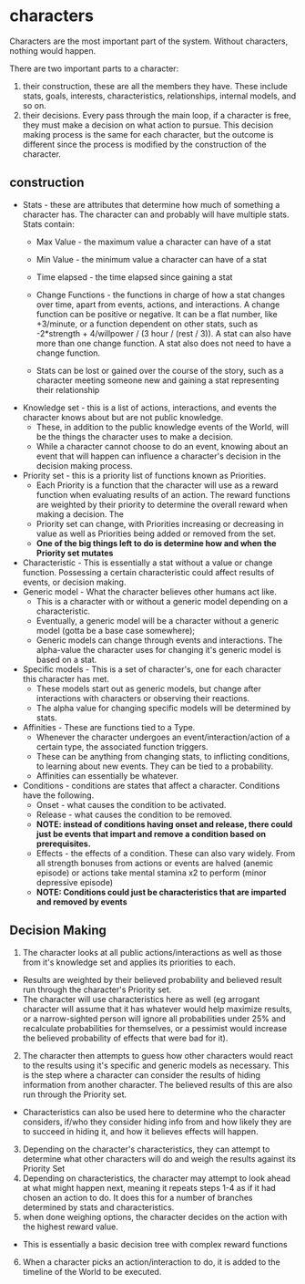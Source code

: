 # characters

Characters are the most important part of the system. Without characters, nothing would happen.

There are two important parts to a character:
1. their construction, these are all the members they have. These include stats, goals, interests, characteristics,
relationships, internal models, and so on.
2. their decisions. Every pass through the main loop, if a character is free, they must make a decision on what action to pursue. This decision making
process is the same for each character, but the outcome is different since the process is modified by the construction of the character.


## construction

* Stats - these are attributes that determine how much of something a character has. The character can and probably will have multiple stats.
  Stats contain:
    * Max Value - the maximum value a character can have of a stat
    * Min Value - the minimum value a character can have of a stat
    * Time elapsed - the time elapsed since gaining a stat
    * Change Functions - the functions in charge of how a stat changes over time, apart from events, actions, and interactions.
                        A change function can be positive or negative. It can be a flat number, like +3/minute, or a function dependent on other stats,
                        such as -2*strength + 4/willpower / (3 hour / (rest / 3)). A stat can also have more than one change function. A stat also does not need to have a change function.

    * Stats can be lost or gained over the course of the story, such as a character meeting someone new and gaining a stat representing their relationship
 * Knowledge set - this is a list of actions, interactions, and events the character knows about but are not public knowledge.
   * These, in addition to the public knowledge events of the World, will be the things the character uses to make a decision.
   * While a character cannot choose to do an event, knowing about an event that will happen can influence a character's decision in the decision making process.
 * Priority set - this is a priority list of functions known as Priorities.
   * Each Priority is a function that the character will use as a reward function
 when evaluating results of an action. The reward functions are weighted by their priority to determine the overall reward when making a decision. The
   * Priority set can change, with Priorities increasing or decreasing in value as well as Priorities being added or removed from the set.
   * __One of the big things left to do is determine how and when the Priority set mutates__
 * Characteristic - This is essentially a stat without a value or change function. Possessing a certain characteristic could affect results of events, or decision making.   
 * Generic model - What the character believes other humans act like.
   * This is a character with or without a generic model depending on a characteristic.
   * Eventually, a generic model will be a character without a generic model (gotta be a base case somewhere);
   * Generic models can change through events and interactions. The alpha-value the character uses for changing it's generic model is based on a stat.
 * Specific models - This is a set of character's, one for each character this character has met.
   * These models start out as generic models, but change after interactions with characters or observing their reactions.
   * The alpha value for changing specific models will be determined by stats.
 * Affinities - These are functions tied to a Type.
   * Whenever the character undergoes an event/interaction/action of a certain type, the associated
  function triggers.
   * These can be anything from changing stats, to inflicting conditions, to learning about new events.
  They can be tied to a probability.
   * Affinities can essentially be whatever.
 * Conditions - conditions are states that affect a character. Conditions have the following.
   * Onset - what causes the condition to be activated.
   * Release - what causes the condition to be removed.
   * **NOTE: instead of conditions having onset and release, there could just be events that impart and remove a condition based on prerequisites.**
   * Effects - the effects of a condition. These can also vary widely. From all strength bonuses from actions or events are halved (anemic episode)
     or actions take mental stamina x2 to perform (minor depressive episode)
   * **NOTE: Conditions could just be characteristics that are imparted and removed by events**

## Decision Making
1. The character looks at all public actions/interactions as well as those from it's knowledge set and applies its priorities to each.
  * Results are weighted by their believed probability and believed result run through the character's Priority set.
  * The character will use characteristics here as well (eg arrogant character will assume that it has whatever would help maximize results,
    or a narrow-sighted person will ignore all probabilities under 25% and recalculate probabilities for themselves, or a pessimist would increase the believed probability of effects that were bad for it).
2. The character then attempts to guess how other characters would react to the results using it's specific and generic models as necessary. This is the step where a character can consider the results of hiding information from another character. The believed results of this are also run through the Priority set.
  * Characteristics can also be used here to determine who the character considers, if/who they consider hiding info from and how likely they are to succeed in hiding it, and how it believes effects will happen.
3. Depending on the character's characteristics, they can attempt to determine what other characters will do and weigh the results against its Priority Set
4. Depending on characteristics, the character may attempt to look ahead at what might happen next, meaning it repeats steps 1-4 as if it had chosen an action to do. It does this for a number of branches determined by stats and characteristics.
5. when done weighing options, the character decides on the action with the highest reward value.
  * This is essentially a basic decision tree with complex reward functions
6. When a character picks an action/interaction to do, it is added to the timeline of the World to be executed. 
